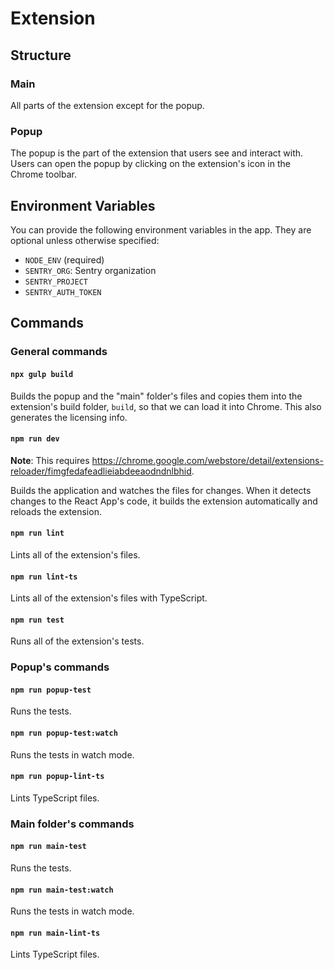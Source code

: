 # Extension

## Structure

### Main

All parts of the extension except for the popup.

### Popup

The popup is the part of the extension that users see and interact with. Users can open the popup by clicking on the extension's icon in the Chrome toolbar.

## Environment Variables

You can provide the following environment variables in the app. They are optional unless otherwise specified:

- `NODE_ENV` (required)
- `SENTRY_ORG`: Sentry organization
- `SENTRY_PROJECT`
- `SENTRY_AUTH_TOKEN`

## Commands

### General commands

#### `npx gulp build`

Builds the popup and the "main" folder's files and copies them into the extension's build folder, `build`, so that we can load it into Chrome. This also generates the licensing info.

#### `npm run dev`

**Note**: This requires <https://chrome.google.com/webstore/detail/extensions-reloader/fimgfedafeadlieiabdeeaodndnlbhid>.

Builds the application and watches the files for changes. When it detects changes to the React App's code, it builds the extension automatically and reloads the extension.

#### `npm run lint`

Lints all of the extension's files.

#### `npm run lint-ts`

Lints all of the extension's files with TypeScript.

#### `npm run test`

Runs all of the extension's tests.

### Popup's commands

#### `npm run popup-test`

Runs the tests.

#### `npm run popup-test:watch`

Runs the tests in watch mode.

#### `npm run popup-lint-ts`

Lints TypeScript files.

### Main folder's commands

#### `npm run main-test`

Runs the tests.

#### `npm run main-test:watch`

Runs the tests in watch mode.

#### `npm run main-lint-ts`

Lints TypeScript files.
